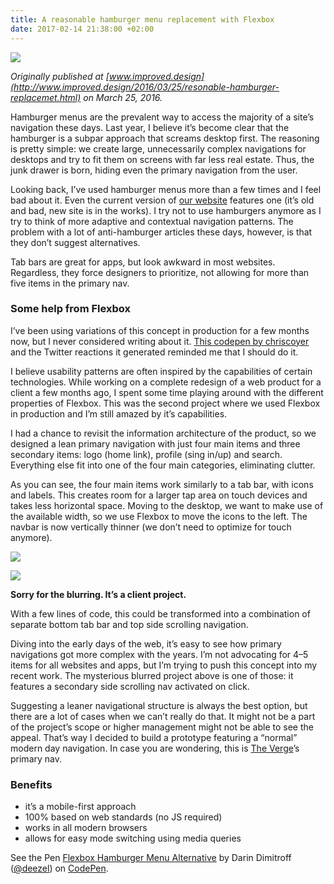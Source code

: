 ```yaml
---
title: A reasonable hamburger menu replacement with Flexbox
date: 2017-02-14 21:38:00 +02:00
---
```


![](https://cdn-images-1.medium.com/max/1600/1*OgAThF0hrKCtiGs4r_UUvg@2x.jpeg)

*Originally published at
*[www.improved.design](http://www.improved.design/2016/03/25/resonable-hamburger-replacemet.html)*
on March 25, 2016.*

Hamburger menus are the prevalent way to access the majority of a site’s
navigation these days. Last year, I believe it’s become clear that the hamburger
is a subpar approach that screams desktop first. The reasoning is pretty simple:
we create large, unnecessarily complex navigations for desktops and try to fit
them on screens with far less real estate. Thus, the junk drawer is born, hiding
even the primary navigation from the user.

Looking back, I’ve used hamburger menus more than a few times and I feel bad
about it. Even the current version of [our
website](http://www.improved.design/2016/03/25/thecrazyones.agency) features one
(it’s old and bad, new site is in the works). I try not to use hamburgers
anymore as I try to think of more adaptive and contextual navigation patterns.
The problem with a lot of anti-hamburger articles these days, however, is that
they don’t suggest alternatives.

Tab bars are great for apps, but look awkward in most websites. Regardless, they
force designers to prioritize, not allowing for more than five items in the
primary nav.

### Some help from Flexbox

I’ve been using variations of this concept in production for a few months now,
but I never considered writing about it. [This codepen by
chriscoyer](http://codepen.io/chriscoyier/pen/bppOVP/) and the Twitter reactions
it generated reminded me that I should do it.

I believe usability patterns are often inspired by the capabilities of certain
technologies. While working on a complete redesign of a web product for a client
a few months ago, I spent some time playing around with the different properties
of Flexbox. This was the second project where we used Flexbox in production and
I’m still amazed by it’s capabilities.

I had a chance to revisit the information architecture of the product, so we
designed a lean primary navigation with just four main items and three secondary
items: logo (home link), profile (sing in/up) and search. Everything else fit
into one of the four main categories, eliminating clutter.

As you can see, the four main items work similarly to a tab bar, with icons and
labels. This creates room for a larger tap area on touch devices and takes less
horizontal space. Moving to the desktop, we want to make use of the available
width, so we use Flexbox to move the icons to the left. The navbar is now
vertically thinner (we don’t need to optimize for touch anymore).

![](https://cdn-images-1.medium.com/max/1600/0*mG2Ub_GMRJZfnSbj.gif)

![](https://cdn-images-1.medium.com/max/1600/0*94tX4GJpWOAMFnpW.gif)

**Sorry for the blurring. It’s a client project.**

With a few lines of code, this could be transformed into a combination of
separate bottom tab bar and top side scrolling navigation.

Diving into the early days of the web, it’s easy to see how primary navigations
got more complex with the years. I’m not advocating for 4–5 items for all
websites and apps, but I’m trying to push this concept into my recent work. The
mysterious blurred project above is one of those: it features a secondary side
scrolling nav activated on click.

Suggesting a leaner navigational structure is always the best option, but there
are a lot of cases when we can’t really do that. It might not be a part of the
project’s scope or higher management might not be able to see the appeal. That’s
way I decided to build a prototype featuring a “normal” modern day navigation.
In case you are wondering, this is [The
Verge](http://www.improved.design/2016/03/25/theverge.com)’s primary nav.

### Benefits

* it’s a mobile-first approach
* 100% based on web standards (no JS required)
* works in all modern browsers
* allows for easy mode switching using media queries

<p data-height="265" data-theme-id="0" data-slug-hash="NNrorr" data-default-tab="css,result" data-user="deezel" data-embed-version="2" data-pen-title="Flexbox Hamburger Menu Alternative" class="codepen">See the Pen <a href="http://codepen.io/deezel/pen/NNrorr/">Flexbox Hamburger Menu Alternative</a> by Darin Dimitroff (<a href="http://codepen.io/deezel">@deezel</a>) on <a href="http://codepen.io">CodePen</a>.</p>
<script async src="https://production-assets.codepen.io/assets/embed/ei.js"></script>